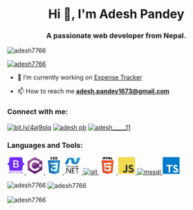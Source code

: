<h1 align="center">Hi 👋, I'm Adesh Pandey</h1>
<h3 align="center">A passionate web developer from Nepal.</h3>

<p align="left"> <img src="https://komarev.com/ghpvc/?username=adesh7766&label=Profile%20views&color=0e75b6&style=flat" alt="adesh7766" /> </p>

<p align="left"> <a href="https://github.com/ryo-ma/github-profile-trophy"><img src="https://github-profile-trophy.vercel.app/?username=adesh7766" alt="adesh7766" /></a> </p>

- 🔭 I’m currently working on [Expense Tracker](https://github.com/Adesh7766/ExpenseTracker.git)

- 📫 How to reach me **adesh.pandey1673@gmail.com**

<h3 align="left">Connect with me:</h3>
<p align="left">
<a href="https://www.linkedin.com/in/adesh-pandey-16b505280" target="blank"><img align="center" src="https://raw.githubusercontent.com/rahuldkjain/github-profile-readme-generator/master/src/images/icons/Social/linked-in-alt.svg" alt="bit.ly/4aj9plq" height="30" width="40" /></a>
<a href="https://www.facebook.com/share/19wQRed6fU" target="blank"><img align="center" src="https://raw.githubusercontent.com/rahuldkjain/github-profile-readme-generator/master/src/images/icons/Social/facebook.svg" alt="adesh pb" height="30" width="40" /></a>
<a href="https://instagram.com/adesh_____11" target="blank"><img align="center" src="https://raw.githubusercontent.com/rahuldkjain/github-profile-readme-generator/master/src/images/icons/Social/instagram.svg" alt="adesh_____11" height="30" width="40" /></a>
</p>

<h3 align="left">Languages and Tools:</h3>
<p align="left"> <a href="https://getbootstrap.com" target="_blank" rel="noreferrer"> <img src="https://raw.githubusercontent.com/devicons/devicon/master/icons/bootstrap/bootstrap-plain-wordmark.svg" alt="bootstrap" width="40" height="40"/> </a> <a href="https://www.w3schools.com/cs/" target="_blank" rel="noreferrer"> <img src="https://raw.githubusercontent.com/devicons/devicon/master/icons/csharp/csharp-original.svg" alt="csharp" width="40" height="40"/> </a> <a href="https://www.w3schools.com/css/" target="_blank" rel="noreferrer"> <img src="https://raw.githubusercontent.com/devicons/devicon/master/icons/css3/css3-original-wordmark.svg" alt="css3" width="40" height="40"/> </a> <a href="https://dotnet.microsoft.com/" target="_blank" rel="noreferrer"> <img src="https://raw.githubusercontent.com/devicons/devicon/master/icons/dot-net/dot-net-original-wordmark.svg" alt="dotnet" width="40" height="40"/> </a> <a href="https://git-scm.com/" target="_blank" rel="noreferrer"> <img src="https://www.vectorlogo.zone/logos/git-scm/git-scm-icon.svg" alt="git" width="40" height="40"/> </a> <a href="https://www.w3.org/html/" target="_blank" rel="noreferrer"> <img src="https://raw.githubusercontent.com/devicons/devicon/master/icons/html5/html5-original-wordmark.svg" alt="html5" width="40" height="40"/> </a> <a href="https://developer.mozilla.org/en-US/docs/Web/JavaScript" target="_blank" rel="noreferrer"> <img src="https://raw.githubusercontent.com/devicons/devicon/master/icons/javascript/javascript-original.svg" alt="javascript" width="40" height="40"/> </a> <a href="https://www.microsoft.com/en-us/sql-server" target="_blank" rel="noreferrer"> <img src="https://www.svgrepo.com/show/303229/microsoft-sql-server-logo.svg" alt="mssql" width="40" height="40"/> </a> <a href="https://www.typescriptlang.org/" target="_blank" rel="noreferrer"> <img src="https://raw.githubusercontent.com/devicons/devicon/master/icons/typescript/typescript-original.svg" alt="typescript" width="40" height="40"/> </a> </p>

<p><img align="left" src="https://github-readme-stats.vercel.app/api/top-langs?username=adesh7766&show_icons=true&locale=en&layout=compact" alt="adesh7766" /></p>

<p>&nbsp;<img align="center" src="https://github-readme-stats.vercel.app/api?username=adesh7766&show_icons=true&locale=en" alt="adesh7766" /></p>

<p><img align="center" src="https://github-readme-streak-stats.herokuapp.com/?user=adesh7766&" alt="adesh7766" /></p>
